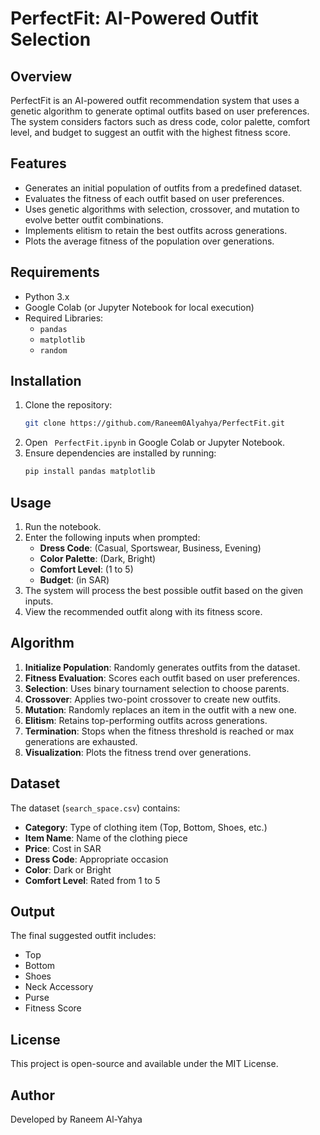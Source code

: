 # PerfectFit: AI-Powered Outfit Selection

## Overview

PerfectFit is an AI-powered outfit recommendation system that uses a genetic algorithm to generate optimal outfits based on user preferences. The system considers factors such as dress code, color palette, comfort level, and budget to suggest an outfit with the highest fitness score.

## Features

- Generates an initial population of outfits from a predefined dataset.
- Evaluates the fitness of each outfit based on user preferences.
- Uses genetic algorithms with selection, crossover, and mutation to evolve better outfit combinations.
- Implements elitism to retain the best outfits across generations.
- Plots the average fitness of the population over generations.

## Requirements

- Python 3.x
- Google Colab (or Jupyter Notebook for local execution)
- Required Libraries:
  - `pandas`
  - `matplotlib`
  - `random`

## Installation

1. Clone the repository:
   ```sh
   git clone https://github.com/Raneem0Alyahya/PerfectFit.git
   ```
2. Open `
PerfectFit.ipynb` in Google Colab or Jupyter Notebook.
3. Ensure dependencies are installed by running:
   ```sh
   pip install pandas matplotlib
   ```

## Usage

1. Run the notebook.
2. Enter the following inputs when prompted:
   - **Dress Code**: (Casual, Sportswear, Business, Evening)
   - **Color Palette**: (Dark, Bright)
   - **Comfort Level**: (1 to 5)
   - **Budget**: (in SAR)
3. The system will process the best possible outfit based on the given inputs.
4. View the recommended outfit along with its fitness score.

## Algorithm

1. **Initialize Population**: Randomly generates outfits from the dataset.
2. **Fitness Evaluation**: Scores each outfit based on user preferences.
3. **Selection**: Uses binary tournament selection to choose parents.
4. **Crossover**: Applies two-point crossover to create new outfits.
5. **Mutation**: Randomly replaces an item in the outfit with a new one.
6. **Elitism**: Retains top-performing outfits across generations.
7. **Termination**: Stops when the fitness threshold is reached or max generations are exhausted.
8. **Visualization**: Plots the fitness trend over generations.

## Dataset

The dataset (`search_space.csv`) contains:

- **Category**: Type of clothing item (Top, Bottom, Shoes, etc.)
- **Item Name**: Name of the clothing piece
- **Price**: Cost in SAR
- **Dress Code**: Appropriate occasion
- **Color**: Dark or Bright
- **Comfort Level**: Rated from 1 to 5

## Output

The final suggested outfit includes:

- Top
- Bottom
- Shoes
- Neck Accessory
- Purse
- Fitness Score

## License

This project is open-source and available under the MIT License.

## Author

Developed by Raneem Al-Yahya


